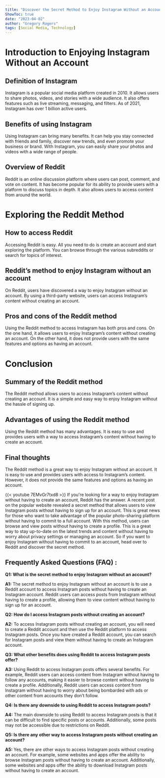 ```yaml
---
title: "Discover the Secret Method to Enjoy Instagram Without an Account - Revealed on Reddit!"
ShowToc: true 
date: "2023-04-02"
author: "Gregory Rogers" 
tags: [Social Media, Technology]
---
```

# Introduction to Enjoying Instagram Without an Account

## Definition of Instagram

Instagram is a popular social media platform created in 2010. It allows users to share photos, videos, and stories with a wide audience. It also offers features such as live streaming, messaging, and filters. As of 2021, Instagram has over 1 billion active users.

## Benefits of using Instagram

Using Instagram can bring many benefits. It can help you stay connected with friends and family, discover new trends, and even promote your business or brand. With Instagram, you can easily share your photos and videos with a wide range of people.

## Overview of Reddit

Reddit is an online discussion platform where users can post, comment, and vote on content. It has become popular for its ability to provide users with a platform to discuss topics in depth. It also allows users to access content from around the world.

# Exploring the Reddit Method

## How to access Reddit

Accessing Reddit is easy. All you need to do is create an account and start exploring the platform. You can browse through the various subreddits or search for topics of interest.

## Reddit’s method to enjoy Instagram without an account

On Reddit, users have discovered a way to enjoy Instagram without an account. By using a third-party website, users can access Instagram’s content without creating an account.

## Pros and cons of the Reddit method

Using the Reddit method to access Instagram has both pros and cons. On the one hand, it allows users to enjoy Instagram’s content without creating an account. On the other hand, it does not provide users with the same features and options as having an account.

# Conclusion

## Summary of the Reddit method

The Reddit method allows users to access Instagram’s content without creating an account. It is a simple and easy way to enjoy Instagram without the hassle of signing up.

## Advantages of using the Reddit method

Using the Reddit method has many advantages. It is easy to use and provides users with a way to access Instagram’s content without having to create an account.

## Final thoughts

The Reddit method is a great way to enjoy Instagram without an account. It is easy to use and provides users with access to Instagram’s content. However, it does not provide the same features and options as having an account.

{{< youtube 7EMvGr7txd8 >}} 
If you're looking for a way to enjoy Instagram without having to create an account, Reddit has the answer. A recent post on the popular website revealed a secret method that allows users to view Instagram posts without having to sign up for an account. This is great news for those who want to take advantage of the popular photo-sharing platform without having to commit to a full account. With this method, users can browse and view posts without having to create a profile. This is a great way to stay up-to-date on the latest trends and content without having to worry about privacy settings or managing an account. So if you want to enjoy Instagram without having to commit to an account, head over to Reddit and discover the secret method.

## Frequently Asked Questions (FAQ) :
**Q1: What is the secret method to enjoy Instagram without an account?**

**A1:** The secret method to enjoy Instagram without an account is to use a Reddit account to access Instagram posts without having to create an Instagram account. Reddit users can access posts from Instagram without having to create a profile, allowing them to view content without having to sign up for an account.

**Q2: How do I access Instagram posts without creating an account?**

**A2:** To access Instagram posts without creating an account, you will need to create a Reddit account and then use the Reddit platform to access Instagram posts. Once you have created a Reddit account, you can search for Instagram posts and view them without having to create an Instagram account.

**Q3: What other benefits does using Reddit to access Instagram posts offer?**

**A3:** Using Reddit to access Instagram posts offers several benefits. For example, Reddit users can access content from Instagram without having to follow any accounts, making it easier to browse content without having to create a profile. Additionally, Reddit users can access content from Instagram without having to worry about being bombarded with ads or other content from accounts they don’t follow.

**Q4: Is there any downside to using Reddit to access Instagram posts?**

**A4:** The main downside to using Reddit to access Instagram posts is that it can be difficult to find specific posts or accounts. Additionally, some posts may not be accessible due to restrictions on Reddit.

**Q5: Is there any other way to access Instagram posts without creating an account?**

**A5:** Yes, there are other ways to access Instagram posts without creating an account. For example, some websites and apps offer the ability to browse Instagram posts without having to create an account. Additionally, some websites and apps offer the ability to download Instagram posts without having to create an account.


